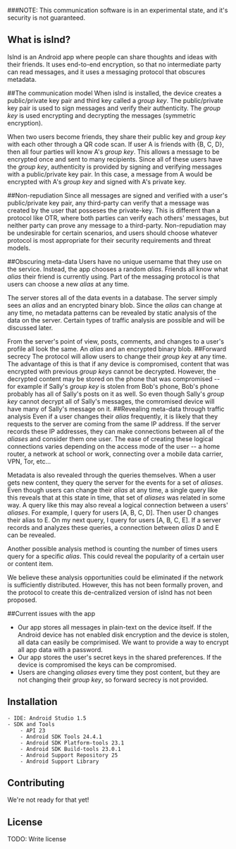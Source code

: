 ###NOTE: This communication software is in an experimental state, and it's security is not guaranteed.

## What is islnd?
Islnd is an Android app where people can share thoughts and ideas with their friends. It uses end-to-end encryption, so that no intermediate party can read messages, and it uses a messaging protocol that obscures metadata.

##The communication model
When islnd is installed, the device creates a public/private key pair and third key called a *group key*. The public/private key pair is used to sign messages and verify their authenticity. The *group key* is used encrypting and decrypting the messages (symmetric encryption).  

When two users become friends, they share their public key and *group key* with each other through a QR code scan. If user A is friends with {B, C, D}, then all four parties will know A's *group key*. This allows a message to be encrypted once and sent to many recipients. Since all of these users have the *group key*, authenticity is provided by signing and verifying messages with a public/private key pair. In this case, a message from A would be encrypted with A's *group key* and signed with A's private key.  

##Non-repudiation
Since all messages are signed and verified with a user's public/private key pair, any third-party can verify that a message was created by the user that posseses the private-key. This is different than a protocol like OTR, where both parties can verify each others' messages, but neither party can prove any message to a third-party. Non-repudiation may be undesirable for certain scenarios, and users should choose whatever protocol is most appropriate for their security requirements and threat models.

##Obscuring meta-data
Users have no unique username that they use on the service. Instead, the app chooses a random *alias*. Friends all know what *alias* their friend is currently using. Part of the messaging protocol is that users can choose a new *alias* at any time.  

The server stores all of the data events in a database. The server simply sees an *alias* and an encrypted binary blob. Since the *alias* can change at any time, no metadata patterns can be revealed by static analysis of the data on the server. Certain types of traffic analysis are possible and will be discussed later.  

From the server's point of view, posts, comments, and changes to a user's profile 
all look the same. An *alias* and an encrypted binary blob.
##Forward secrecy
The protocol will allow users to change their *group key* at any time. The advantage of this is that if any device is compromised, content that was encrypted with previous *group keys* cannot be decrypted. However, the decrypted content may be stored on the phone that was compromised -- for example if Sally's *group key* is stolen from Bob's phone, Bob's phone probably has all of Sally's posts on it as well. So even though Sally's *group key* cannot decrypt all of Sally's messages, the comromised device will have many of Sally's message on it.
##Revealing meta-data through traffic analysis
Even if a user changes their *alias* frequently, it is likely that they requests to the server are coming from the same IP address. If the server records these IP addresses, they can make connections between all of the *aliases* and consider them one user. The ease of creating these logical connections varies depending on the access mode of the user -- a home router, a network at school or work, connecting over a mobile data carrier, VPN, Tor, etc...

Metadata is also revealed through the queries themselves. When a user gets new content, they query the server for the events for a set of *aliases*. Even though users can change their *alias* at any time, a single query like this reveals that at this state in time, that set of *aliases* was related in some way. A query like this may also reveal a logical connection between a users' *aliases*. For example, I query for users [A, B, C, D]. Then user D changes their alias to E. On my next query, I query for users [A, B, C, E]. If a server records and analyzes these queries, a connection between *alias* D and E can be revealed.  

Another possible analysis method is counting the number of times users query for a specific *alias*. This could reveal the popularity of a certain user or content item.  

We believe these analysis opportunities could be eliminated if the network is sufficiently distributed. However, this has not been formally proven, and the protocol to create this de-centralized version of islnd has not been proposed.

##Current issues with the app

* Our app stores all messages in plain-text on the device itself. If the Android device has not enabled disk encryption and the device is stolen, all data can easily be comprimised. We want to provide a way to encrypt all app data with a password.
* Our app stores the user's secret keys in the shared preferences. If the device is compromised the keys can be compromised.
* Users are changing *aliases* every time they post content, but they are not changing their *group key*, so forward secrecy is not provided.

## Installation

	- IDE: Android Studio 1.5
	- SDK and Tools
		- API 23
		- Android SDK Tools 24.4.1
		- Android SDK Platform-tools 23.1
		- Android SDK Build-tools 23.0.1
		- Android Support Repository 25
		- Android Support Library

## Contributing

We're not ready for that yet!

## License

TODO: Write license